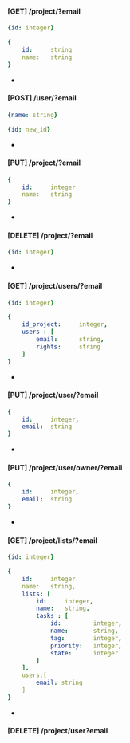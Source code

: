 #### [GET] /project/?email
```yaml
{id: integer}
```
```yaml
{   
    id:     string
    name:   string
}
```
-
#### [POST] /user/?email 
```yaml
{name: string}
```
```yaml      
{id: new_id}
```
-
#### [PUT] /project/?email
```yaml
{
    id:     integer
    name:   string
}
```
-
#### [DELETE] /project/?email
```yaml
{id: integer}
```
-
#### [GET] /project/users/?email
```yaml
{id: integer}
```
```yaml
{
    id_project:     integer,
    users : [
        email:      string,
        rights:     string
    ]
}
```
-
#### [PUT] /project/user/?email
```yaml
{
    id:     integer,
    email:  string
}
```
-
#### [PUT] /project/user/owner/?email
```yaml
{
    id:     integer,
    email:  string
}
```
-
#### [GET] /project/lists/?email
```yaml
{id: integer}
```
```yaml
{
    id:     integer
    name:   string,
    lists: [
        id:     integer,
        name:   string, 
        tasks : [
            id:         integer,        
            name:       string,     
            tag:        integer,              
            priority:   integer,        
            state:      integer          
        ]
    ],
    users:[
        email: string
    ]
}
```
-
#### [DELETE] /project/user?email
